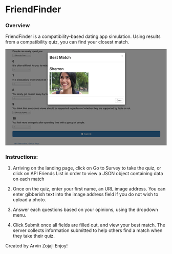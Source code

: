 # FriendFinder

### Overview

FriendFinder is a compatibility-based dating app simulation. Using results from a compatibility quiz, you can find your closest match.

![Results Screenshot](assets/images/result.png)

### Instructions:

1. Arriving on the landing page, click on Go to Survey to take the quiz, or click on API Friends List in order to view a JSON object containing data on each match

2. Once on the quiz, enter your first name, an URL image address. You can enter gibberish text into the image address field if you do not wish to upload a photo.

3. Answer each questions based on your opinions, using the dropdown menu.

4. Click Submit once all fields are filled out, and view your best match. The server collects information submitted to help others find a match when they take their quiz.

Created by Arvin Zojaji
Enjoy!